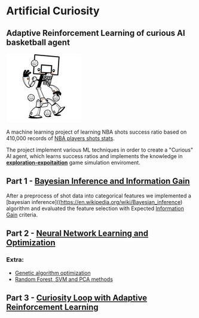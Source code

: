 # Artificial Curiosity
## Adaptive Reinforcement Learning of curious AI basketball agent
![](/robot.jpg?style=centerme)


A machine learning project of learning NBA shots success ratio based on  410,000 records of [NBA players shots stats](http://stats.nba.com).

The project implement various ML techniques in order to create a "Curious" AI agent, which learns success ratios and implements the knowledge in [**exploration-expoitaition**](http://www.indigosim.com/tutorials/exploration/t0s1.htm) game simulation enviroment.

## Part 1 - [Bayesian Inference and Information Gain](part1-bayes/cur_project_bayes.ipynb)
After a preprocess of shot data into categorical features we implemented a [bayesian inference]((https://en.wikipedia.org/wiki/Bayesian_inference) algorithm and evaluated the feature selection with Expected [Information Gain](https://en.wikipedia.org/wiki/Information_gain_ratio) criteria.



## Part 2 - [Neural Network Learning and Optimization](Part2-NN/cur_neural.ipynb)

### Extra:
  - [Genetic algorithm optimization](Part2-NN/Genetic.ipynb)
  - [Random Forest, SVM and PCA methods](Part2-NN/Other_models.ipynb)

## Part 3 - [Curiosity Loop with Adaptive Reinforcement Learning](/Part3-RL/Artificial_Curiosity_Loop.ipynb)
